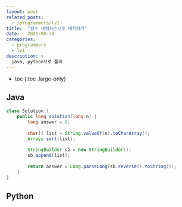 ```yaml
---
layout: post
related_posts:
  - /programmers/lv1
title:  "정수 내림차순으로 배치하기"
date:   2025-08-18
categories:
  - programmers
  - lv1
description: >
  java, python으로 풀이
---
```

* toc
{:toc .large-only}

## Java
```java
class Solution {
    public long solution(long n) {
        long answer = 0;
        
        char[] list = String.valueOf(n).toCharArray();
        Arrays.sort(list);
        
        StringBuilder sb = new StringBuilder();
        sb.append(list);
        
        return answer = Long.parseLong(sb.reverse().toString());
    }
}
```

## Python
```python

```